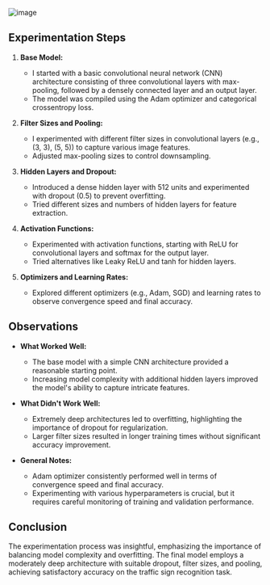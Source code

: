 ![image](https://github.com/AKKI0511/Traffic-Sign-Recognition/assets/120317569/760cebfb-680d-4c95-8a94-8d12d58b2da4)

## Experimentation Steps

1. **Base Model:**
   - I started with a basic convolutional neural network (CNN) architecture consisting of three convolutional layers with max-pooling, followed by a densely connected layer and an output layer.
   - The model was compiled using the Adam optimizer and categorical crossentropy loss.

2. **Filter Sizes and Pooling:**
   - I experimented with different filter sizes in convolutional layers (e.g., (3, 3), (5, 5)) to capture various image features.
   - Adjusted max-pooling sizes to control downsampling.

3. **Hidden Layers and Dropout:**
   - Introduced a dense hidden layer with 512 units and experimented with dropout (0.5) to prevent overfitting.
   - Tried different sizes and numbers of hidden layers for feature extraction.

4. **Activation Functions:**
   - Experimented with activation functions, starting with ReLU for convolutional layers and softmax for the output layer.
   - Tried alternatives like Leaky ReLU and tanh for hidden layers.

5. **Optimizers and Learning Rates:**
   - Explored different optimizers (e.g., Adam, SGD) and learning rates to observe convergence speed and final accuracy.

## Observations

- **What Worked Well:**
  - The base model with a simple CNN architecture provided a reasonable starting point.
  - Increasing model complexity with additional hidden layers improved the model's ability to capture intricate features.

- **What Didn't Work Well:**
  - Extremely deep architectures led to overfitting, highlighting the importance of dropout for regularization.
  - Larger filter sizes resulted in longer training times without significant accuracy improvement.

- **General Notes:**
  - Adam optimizer consistently performed well in terms of convergence speed and final accuracy.
  - Experimenting with various hyperparameters is crucial, but it requires careful monitoring of training and validation performance.

## Conclusion

The experimentation process was insightful, emphasizing the importance of balancing model complexity and overfitting. The final model employs a moderately deep architecture with suitable dropout, filter sizes, and pooling, achieving satisfactory accuracy on the traffic sign recognition task.
